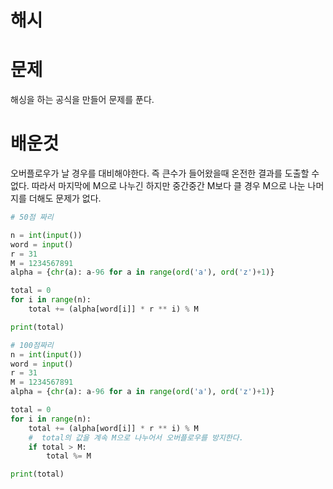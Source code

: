# 해시

# 문제

해싱을 하는 공식을 만들어 문제를 푼다.

# 배운것

오버플로우가 날 경우를 대비해야한다. 즉 큰수가 들어왔을때 온전한 결과를
도출할 수 없다. 따라서 마지막에 M으로 나누긴 하지만 중간중간 M보다 클 경우
M으로 나눈 나머지를 더해도 문제가 없다.


```python
# 50점 짜리

n = int(input())
word = input()
r = 31
M = 1234567891
alpha = {chr(a): a-96 for a in range(ord('a'), ord('z')+1)}

total = 0
for i in range(n):
    total += (alpha[word[i]] * r ** i) % M

print(total)
```

```python
# 100점짜리
n = int(input())
word = input()
r = 31
M = 1234567891
alpha = {chr(a): a-96 for a in range(ord('a'), ord('z')+1)}

total = 0
for i in range(n):
    total += (alpha[word[i]] * r ** i) % M
    #  total의 값을 계속 M으로 나누어서 오버플로우를 방지한다.
    if total > M:
        total %= M

print(total)
```
